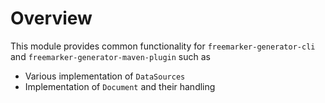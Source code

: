 # Overview

This module provides common functionality for `freemarker-generator-cli` and `freemarker-generator-maven-plugin` such as

* Various implementation of `DataSources`
* Implementation of `Document` and their handling
